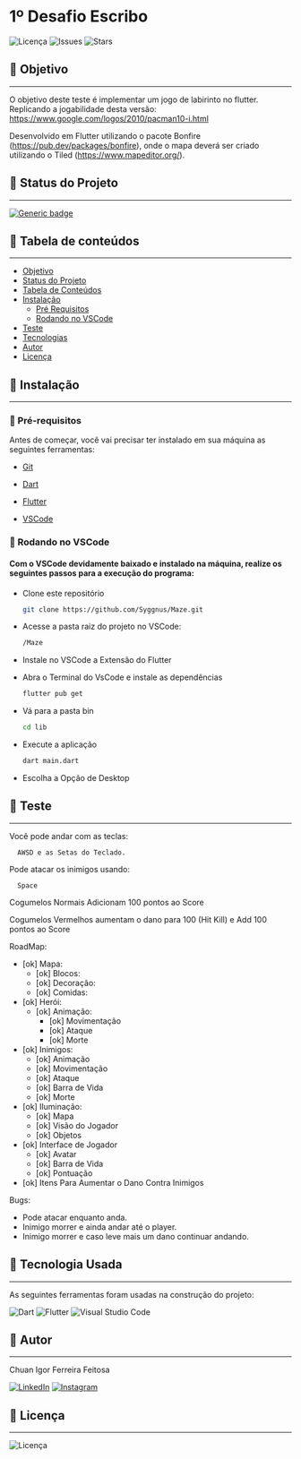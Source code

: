 # 1º Desafio Escribo 

![Licença](https://img.shields.io/github/license/Syggnus/maze)
![Issues](https://img.shields.io/github/issues/Syggnus/maze)
![Stars](https://img.shields.io/github/stars/Syggnus/maze)
## 🔗 Objetivo
---
O objetivo deste teste é implementar um jogo de labirinto no flutter.
Replicando a jogabilidade desta versão: https://www.google.com/logos/2010/pacman10-i.html

Desenvolvido em Flutter utilizando o pacote Bonfire (https://pub.dev/packages/bonfire), onde o mapa deverá ser criado utilizando o Tiled (https://www.mapeditor.org/).


## 🔗 Status do Projeto
---
[![Generic badge](https://img.shields.io/badge/Status-OnGoing-<COLOR>.svg)](https://shields.io/)

## 🔗 Tabela de conteúdos
---

<!--ts-->
   * [Objetivo](#objetivo)
   * [Status do Projeto](#status-do-Projeto)
   * [Tabela de Conteúdos](#tabela-de-conteúdos)
   * [Instalação](#instalacao)
      * [Pré Requisitos](#pré-requisitos)
      * [Rodando no VSCode](#rodando-no-Terminal-do-VSCode)
   * [Teste](#teste)
   * [Tecnologias](#tecnologias)
   * [Autor](#autor)
   * [Licença](#licença)
<!--te-->

## 🔗 Instalação
---
### 🔗 Pré-requisitos
Antes de começar, você vai precisar ter instalado em sua máquina as seguintes ferramentas:

- [Git](https://git-scm.com) 

- [Dart](https://dart.dev/get-dart)

- [Flutter](https://docs.flutter.dev/get-started/install)

- [VSCode](https://code.visualstudio.com/)

### 🔗 Rodando no VSCode
#### Com o VSCode devidamente baixado e instalado na máquina, realize os seguintes passos para a execução do programa:

- Clone este repositório
   ~~~bash
   git clone https://github.com/Syggnus/Maze.git
   ~~~

- Acesse a pasta raiz do projeto no VSCode:
   ~~~bash
   /Maze
   ~~~
   
- Instale no VSCode a Extensão do Flutter

- Abra o Terminal do VsCode e instale as dependências
   ~~~bash
   flutter pub get
   ~~~
- Vá para a pasta bin
   ~~~bash
   cd lib
   ~~~
- Execute a aplicação
   ~~~bash
   dart main.dart
   ~~~

- Escolha a Opção de Desktop

   
## 🔗 Teste
---

Você pode andar com as teclas:

      AWSD e as Setas do Teclado.

Pode atacar os inimigos usando:

      Space

Cogumelos Normais Adicionam 100 pontos ao Score

Cogumelos Vermelhos aumentam o dano para 100 (Hit Kill) e Add 100 pontos ao Score

RoadMap:
   - [ok] Mapa:
        - [ok] Blocos:
        - [ok] Decoração:
        - [ok] Comidas:
   - [ok] Herói:
        - [ok] Animação:
            - [ok] Movimentação
            - [ok] Ataque
            - [ok] Morte
   - [ok] Inimigos:
        - [ok] Animação
        - [ok] Movimentação
        - [ok] Ataque
        - [ok] Barra de Vida
        - [ok] Morte
   - [ok] Iluminação:
        - [ok] Mapa
        - [ok] Visão do Jogador
        - [ok] Objetos
   - [ok] Interface de Jogador
        - [ok] Avatar
        - [ok] Barra de Vida
        - [ok] Pontuação
   - [ok] Itens Para Aumentar o Dano Contra Inimigos

Bugs: 
   - Pode atacar enquanto anda.
   - Inimigo morrer e ainda andar até o player.
   - Inimigo morrer e caso leve mais um dano continuar andando.
   
## 🔗 Tecnologia Usada
---
As seguintes ferramentas foram usadas na construção do projeto:

![Dart](https://img.shields.io/badge/dart-%230175C2.svg?style=for-the-badge&logo=dart&logoColor=white)
![Flutter](https://img.shields.io/badge/Flutter-%2302569B.svg?style=for-the-badge&logo=Flutter&logoColor=white)
![Visual Studio Code](https://img.shields.io/badge/Visual%20Studio%20Code-0078d7.svg?style=for-the-badge&logo=visual-studio-code&logoColor=white)


## 🔗 Autor 
---
Chuan Igor Ferreira Feitosa

[![LinkedIn](https://img.shields.io/badge/LinkedIn-0077B5?style=for-the-badge&logo=linkedin&logoColor=white)](https://www.linkedin.com/in/chuan-igor-3263ab232/)
[![Instagram](https://img.shields.io/badge/Instagram-E4405F?style=for-the-badge&logo=instagram&logoColor=white)](https://www.instagram.com/chuan.igor/)


## 🔗 Licença
---
![Licença](https://img.shields.io/github/license/Syggnus/primeiro_desafio_escribo) 
